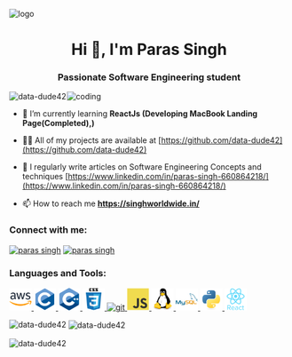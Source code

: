 ![logo](https://github.com/data-dude42/data-dude42/blob/main/banner01)
<h1 align="center">Hi 👋, I'm Paras Singh</h1>
<h3 align="center">Passionate Software Engineering student</h3>
<img align="right" alt="coding" width="400" src="https://cdn.dribbble.com/users/1059583/screenshots/4171367/coding-freak.gif"
<p align="left"> <img src="https://komarev.com/ghpvc/?username=data-dude42&label=Profile%20views&color=0e75b6&style=flat" alt="data-dude42" /> </p>

- 🌱 I’m currently learning **ReactJs (Developing MacBook Landing Page(Completed),)**

- 👨‍💻 All of my projects are available at [https://github.com/data-dude42](https://github.com/data-dude42)

- 📝 I regularly write articles on Software Engineering Concepts and techniques [https://www.linkedin.com/in/paras-singh-660864218/](https://www.linkedin.com/in/paras-singh-660864218/)

- 📫 How to reach me **https://singhworldwide.in/**

<h3 align="left">Connect with me:</h3>
<p align="left">
<a href="https://linkedin.com/in/paras singh" target="blank"><img align="center" src="https://raw.githubusercontent.com/rahuldkjain/github-profile-readme-generator/master/src/images/icons/Social/linked-in-alt.svg" alt="paras singh" height="30" width="40" /></a>
<a href="https://instagram.com/paras singh" target="blank"><img align="center" src="https://raw.githubusercontent.com/rahuldkjain/github-profile-readme-generator/master/src/images/icons/Social/instagram.svg" alt="paras singh" height="30" width="40" /></a>
</p>

<h3 align="left">Languages and Tools:</h3>
<p align="left"> <a href="https://aws.amazon.com" target="_blank" rel="noreferrer"> <img src="https://raw.githubusercontent.com/devicons/devicon/master/icons/amazonwebservices/amazonwebservices-original-wordmark.svg" alt="aws" width="40" height="40"/> </a> <a href="https://www.cprogramming.com/" target="_blank" rel="noreferrer"> <img src="https://raw.githubusercontent.com/devicons/devicon/master/icons/c/c-original.svg" alt="c" width="40" height="40"/> </a> <a href="https://www.w3schools.com/cpp/" target="_blank" rel="noreferrer"> <img src="https://raw.githubusercontent.com/devicons/devicon/master/icons/cplusplus/cplusplus-original.svg" alt="cplusplus" width="40" height="40"/> </a> <a href="https://www.w3schools.com/css/" target="_blank" rel="noreferrer"> <img src="https://raw.githubusercontent.com/devicons/devicon/master/icons/css3/css3-original-wordmark.svg" alt="css3" width="40" height="40"/> </a> <a href="https://git-scm.com/" target="_blank" rel="noreferrer"> <img src="https://www.vectorlogo.zone/logos/git-scm/git-scm-icon.svg" alt="git" width="40" height="40"/> </a> <a href="https://developer.mozilla.org/en-US/docs/Web/JavaScript" target="_blank" rel="noreferrer"> <img src="https://raw.githubusercontent.com/devicons/devicon/master/icons/javascript/javascript-original.svg" alt="javascript" width="40" height="40"/> </a> <a href="https://www.linux.org/" target="_blank" rel="noreferrer"> <img src="https://raw.githubusercontent.com/devicons/devicon/master/icons/linux/linux-original.svg" alt="linux" width="40" height="40"/> </a> <a href="https://www.mysql.com/" target="_blank" rel="noreferrer"> <img src="https://raw.githubusercontent.com/devicons/devicon/master/icons/mysql/mysql-original-wordmark.svg" alt="mysql" width="40" height="40"/> </a> <a href="https://www.python.org" target="_blank" rel="noreferrer"> <img src="https://raw.githubusercontent.com/devicons/devicon/master/icons/python/python-original.svg" alt="python" width="40" height="40"/> </a> <a href="https://reactjs.org/" target="_blank" rel="noreferrer"> <img src="https://raw.githubusercontent.com/devicons/devicon/master/icons/react/react-original-wordmark.svg" alt="react" width="40" height="40"/> </a> </p>

<p><img align="left" src="https://github-readme-stats.vercel.app/api/top-langs?username=data-dude42&show_icons=true&locale=en&layout=compact" alt="data-dude42" /></p>

<p>&nbsp;<img align="center" src="https://github-readme-stats.vercel.app/api?username=data-dude42&show_icons=true&locale=en" alt="data-dude42" /></p>

<p><img align="center" src="https://github-readme-streak-stats.herokuapp.com/?user=data-dude42&" alt="data-dude42" /></p>

